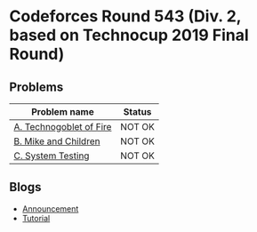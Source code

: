 # Codeforces Round 543 (Div. 2, based on Technocup 2019 Final Round)

## Problems

|Problem name|Status|
|------------|---------|
| [A. Technogoblet of Fire](problems/A._Technogoblet_of_Fire.md)|NOT OK|
| [B. Mike and Children](problems/B._Mike_and_Children.md)|NOT OK|
| [C. System Testing](problems/C._System_Testing.md)|NOT OK|
## Blogs

- [Announcement](blogs/Announcement.md)
- [Tutorial](blogs/Tutorial.md)
